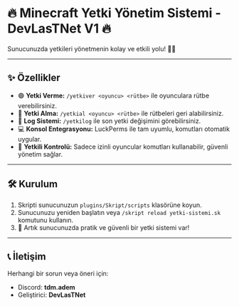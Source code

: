 # 🔥 Minecraft Yetki Yönetim Sistemi - DevLasTNet V1 🔥
Sunucunuzda yetkileri yönetmenin kolay ve etkili yolu! 👑💼  

---

## ✨ Özellikler
- 🟢 **Yetki Verme:** `/yetkiver <oyuncu> <rütbe>` ile oyunculara rütbe verebilirsiniz.  
- 🔴 **Yetki Alma:** `/yetkial <oyuncu> <rütbe>` ile rütbeleri geri alabilirsiniz.  
- 📜 **Log Sistemi:** `/yetkilog` ile son yetki değişimini görebilirsiniz.  
- 💻 **Konsol Entegrasyonu:** LuckPerms ile tam uyumlu, komutları otomatik uygular.  
- 👀 **Yetkili Kontrolü:** Sadece izinli oyuncular komutları kullanabilir, güvenli yönetim sağlar.  

---

## 🛠️ Kurulum
1. Skripti sunucunuzun `plugins/Skript/scripts` klasörüne koyun.  
2. Sunucunuzu yeniden başlatın veya `/skript reload yetki-sistemi.sk` komutunu kullanın.  
3. 🎉 Artık sunucunuzda pratik ve güvenli bir yetki sistemi var!  

---

## 📞 İletişim
Herhangi bir sorun veya öneri için:  
- Discord: **tdm.adem**  
- Geliştirici: **DevLasTNet**  
